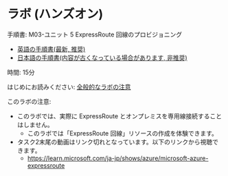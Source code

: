 # ラボ (ハンズオン)

手順書: M03-ユニット 5 ExpressRoute 回線のプロビジョニング

- [英語の手順書(最新, 推奨)](https://github.com/MicrosoftLearning/AZ-700-Designing-and-Implementing-Microsoft-Azure-Networking-Solutions/blob/master/Instructions/Exercises/M03-Unit%205%20Provision%20an%20ExpressRoute%20circuit.md)
- [日本語の手順書(内容が古くなっている場合があります, 非推奨)](https://github.com/MicrosoftLearning/AZ-700-Designing-and-Implementing-Microsoft-Azure-Networking-Solutions.ja-jp/blob/main/Instructions/Exercises/M03-Unit%205%20Provision%20an%20ExpressRoute%20circuit.md)


時間: 15分

はじめにお読みください: [全般的なラボの注意](lab.md)

このラボの注意:
- このラボでは、実際に ExpressRoute とオンプレミスを専用線接続することはしません。
  - このラボでは「ExpressRoute 回線」リソースの作成を体験できます。
- タスク2末尾の動画はリンク切れとなっています。以下のリンクから視聴できます。
  - https://learn.microsoft.com/ja-jp/shows/azure/microsoft-azure-expressroute
